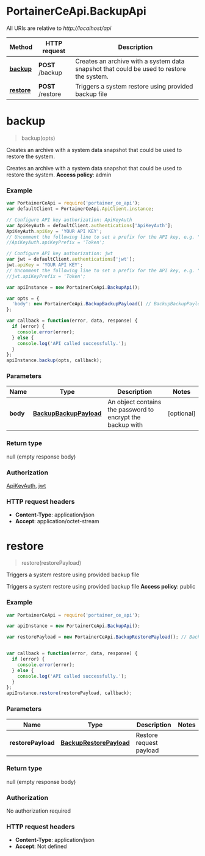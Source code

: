 # PortainerCeApi.BackupApi

All URIs are relative to *http://localhost/api*

Method | HTTP request | Description
------------- | ------------- | -------------
[**backup**](BackupApi.md#backup) | **POST** /backup | Creates an archive with a system data snapshot that could be used to restore the system.
[**restore**](BackupApi.md#restore) | **POST** /restore | Triggers a system restore using provided backup file


<a name="backup"></a>
# **backup**
> backup(opts)

Creates an archive with a system data snapshot that could be used to restore the system.

Creates an archive with a system data snapshot that could be used to restore the system. **Access policy**: admin

### Example
```javascript
var PortainerCeApi = require('portainer_ce_api');
var defaultClient = PortainerCeApi.ApiClient.instance;

// Configure API key authorization: ApiKeyAuth
var ApiKeyAuth = defaultClient.authentications['ApiKeyAuth'];
ApiKeyAuth.apiKey = 'YOUR API KEY';
// Uncomment the following line to set a prefix for the API key, e.g. "Token" (defaults to null)
//ApiKeyAuth.apiKeyPrefix = 'Token';

// Configure API key authorization: jwt
var jwt = defaultClient.authentications['jwt'];
jwt.apiKey = 'YOUR API KEY';
// Uncomment the following line to set a prefix for the API key, e.g. "Token" (defaults to null)
//jwt.apiKeyPrefix = 'Token';

var apiInstance = new PortainerCeApi.BackupApi();

var opts = { 
  'body': new PortainerCeApi.BackupBackupPayload() // BackupBackupPayload | An object contains the password to encrypt the backup with
};

var callback = function(error, data, response) {
  if (error) {
    console.error(error);
  } else {
    console.log('API called successfully.');
  }
};
apiInstance.backup(opts, callback);
```

### Parameters

Name | Type | Description  | Notes
------------- | ------------- | ------------- | -------------
 **body** | [**BackupBackupPayload**](BackupBackupPayload.md)| An object contains the password to encrypt the backup with | [optional] 

### Return type

null (empty response body)

### Authorization

[ApiKeyAuth](../README.md#ApiKeyAuth), [jwt](../README.md#jwt)

### HTTP request headers

 - **Content-Type**: application/json
 - **Accept**: application/octet-stream

<a name="restore"></a>
# **restore**
> restore(restorePayload)

Triggers a system restore using provided backup file

Triggers a system restore using provided backup file **Access policy**: public

### Example
```javascript
var PortainerCeApi = require('portainer_ce_api');

var apiInstance = new PortainerCeApi.BackupApi();

var restorePayload = new PortainerCeApi.BackupRestorePayload(); // BackupRestorePayload | Restore request payload


var callback = function(error, data, response) {
  if (error) {
    console.error(error);
  } else {
    console.log('API called successfully.');
  }
};
apiInstance.restore(restorePayload, callback);
```

### Parameters

Name | Type | Description  | Notes
------------- | ------------- | ------------- | -------------
 **restorePayload** | [**BackupRestorePayload**](BackupRestorePayload.md)| Restore request payload | 

### Return type

null (empty response body)

### Authorization

No authorization required

### HTTP request headers

 - **Content-Type**: application/json
 - **Accept**: Not defined

